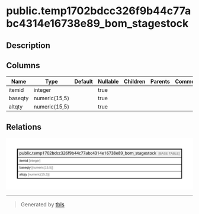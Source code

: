 # public.temp1702bdcc326f9b44c77abc4314e16738e89_bom_stagestock

## Description

## Columns

| Name | Type | Default | Nullable | Children | Parents | Comment |
| ---- | ---- | ------- | -------- | -------- | ------- | ------- |
| itemid | integer |  | true |  |  |  |
| baseqty | numeric(15,5) |  | true |  |  |  |
| altqty | numeric(15,5) |  | true |  |  |  |

## Relations

![er](public.temp1702bdcc326f9b44c77abc4314e16738e89_bom_stagestock.svg)

---

> Generated by [tbls](https://github.com/k1LoW/tbls)
